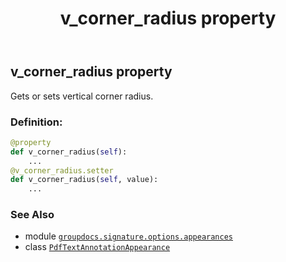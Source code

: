 ﻿---
title: v_corner_radius property
second_title: GroupDocs.Signature for Python via .NET API References
description: 
type: docs
url: /python-net/groupdocs.signature.options.appearances/pdftextannotationappearance/v_corner_radius/
is_root: false
weight: 100
---

## v_corner_radius property


Gets or sets vertical corner radius.
### Definition:
```python
@property
def v_corner_radius(self):
    ...
@v_corner_radius.setter
def v_corner_radius(self, value):
    ...
```

### See Also
* module [`groupdocs.signature.options.appearances`](../../)
* class [`PdfTextAnnotationAppearance`](/signature/python-net/groupdocs.signature.options.appearances/pdftextannotationappearance)
